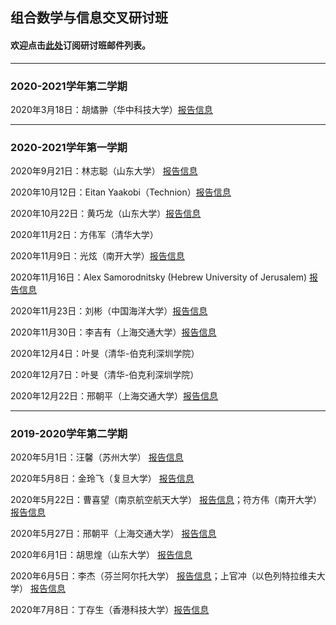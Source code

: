 ## 组合数学与信息交叉研讨班
#### 欢迎点击[此处](http://163.fm/EFgvTeOu)订阅研讨班邮件列表。
---------------------------------------------

### 2020-2021学年第二学期

2020年3月18日：胡燏翀（华中科技大学）[报告信息](https://cst.qd.sdu.edu.cn/info/1010/2543.htm)

---------------------------------------------
### 2020-2021学年第一学期

2020年9月21日：林志聪（山东大学） [报告信息](https://cst.qd.sdu.edu.cn/info/1010/2213.htm)

2020年10月12日：Eitan Yaakobi（Technion）[报告信息](https://cst.qd.sdu.edu.cn/info/1010/2263.htm)

2020年10月22日：黄巧龙（山东大学）[报告信息](https://cst.qd.sdu.edu.cn/info/1010/2305.htm)

2020年11月2日：方伟军（清华大学）

2020年11月9日：光炫（南开大学）[报告信息](https://cst.qd.sdu.edu.cn/info/1010/2354.htm)

2020年11月16日：Alex Samorodnitsky (Hebrew University of Jerusalem) [报告信息](https://cst.qd.sdu.edu.cn/info/1010/2364.htm)

2020年11月23日：刘彬（中国海洋大学）[报告信息](https://cst.qd.sdu.edu.cn/info/1010/2394.htm)

2020年11月30日：李吉有（上海交通大学）[报告信息](https://cst.qd.sdu.edu.cn/info/1010/2412.htm)

2020年12月4日：叶旻（清华-伯克利深圳学院）

2020年12月7日：叶旻（清华-伯克利深圳学院）

2020年12月22日：邢朝平（上海交通大学）[报告信息](https://cst.qd.sdu.edu.cn/info/1010/2485.htm)

---------------------------------------------
### 2019-2020学年第二学期

2020年5月1日：汪馨（苏州大学） [报告信息](https://cst.qd.sdu.edu.cn/info/1010/1825.htm)

2020年5月8日：金玲飞（复旦大学） [报告信息](https://cst.qd.sdu.edu.cn/info/1010/1826.htm)

2020年5月22日：曹喜望（南京航空航天大学） [报告信息](https://cst.qd.sdu.edu.cn/info/1010/1904.htm)；符方伟（南开大学） [报告信息](https://cst.qd.sdu.edu.cn/info/1010/1907.htm)

2020年5月27日：邢朝平（上海交通大学） [报告信息](https://cst.qd.sdu.edu.cn/info/1035/1974.htm)

2020年6月1日：胡思煌（山东大学） [报告信息](http://math.suda.edu.cn/b4/20/c10710a373792/page.htm)

2020年6月5日：李杰（芬兰阿尔托大学） [报告信息](https://cst.qd.sdu.edu.cn/info/1010/1943.htm)；上官冲（以色列特拉维夫大学） [报告信息](https://cst.qd.sdu.edu.cn/info/1010/1945.htm)

2020年7月8日：丁存生（香港科技大学）[报告信息](https://cst.qd.sdu.edu.cn/info/1035/2137.htm)
